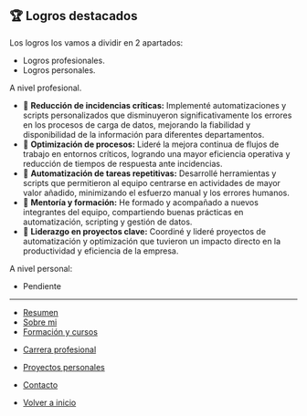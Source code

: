 ## 🏆 Logros destacados

Los logros los vamos a dividir en 2 apartados:
- Logros profesionales.
- Logros personales.

A nivel profesional.
- 🔹 **Reducción de incidencias críticas:** Implementé automatizaciones y scripts personalizados que disminuyeron significativamente los errores en los procesos de carga de datos, mejorando la fiabilidad y disponibilidad de la información para diferentes departamentos.
- 🔹 **Optimización de procesos:** Lideré la mejora continua de flujos de trabajo en entornos críticos, logrando una mayor eficiencia operativa y reducción de tiempos de respuesta ante incidencias.
- 🔹 **Automatización de tareas repetitivas:** Desarrollé herramientas y scripts que permitieron al equipo centrarse en actividades de mayor valor añadido, minimizando el esfuerzo manual y los errores humanos.
- 🔹 **Mentoría y formación:** He formado y acompañado a nuevos integrantes del equipo, compartiendo buenas prácticas en automatización, scripting y gestión de datos.
- 🔹 **Liderazgo en proyectos clave:** Coordiné y lideré proyectos de automatización y optimización que tuvieron un impacto directo en la productividad y eficiencia de la empresa.

A nivel personal:
- Pendiente

---

- [Resumen](summary.md)
- [Sobre mi](about.md)
- [Formación y cursos](training.md)
<!--- [Logros](archivements.md) -->
- [Carrera profesional](professionalCareer.md)
- [Proyectos personales](personalProjects.md)
- [Contacto](contact.md)

- [Volver a inicio](/README.md)